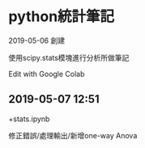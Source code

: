 ﻿# python統計筆記

2019-05-06 創建


使用scipy.stats模塊進行分析所做筆記


Edit with Google Colab


## 2019-05-07 12:51

+stats.ipynb


修正錯誤/處理輸出/新增one-way Anova
